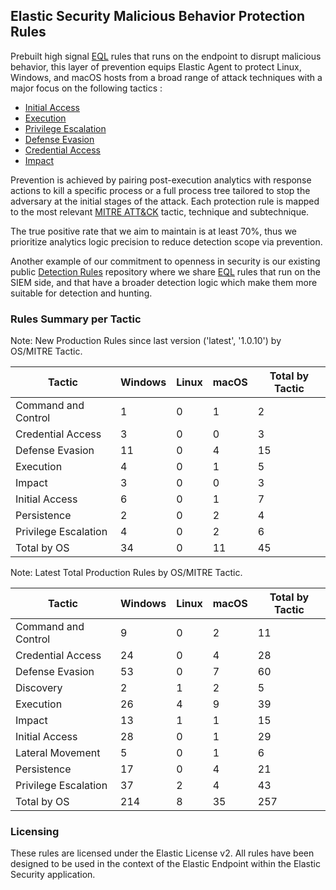 ## Elastic Security Malicious Behavior Protection Rules

Prebuilt high signal [EQL](https://www.elastic.co/guide/en/elasticsearch/reference/current/eql.html) rules that runs on the endpoint to disrupt malicious behavior, this layer of prevention equips Elastic Agent to protect Linux, Windows, and macOS hosts from a broad range of attack techniques with a major focus on the following tactics :

- [Initial Access](https://attack.mitre.org/tactics/TA0001/)
- [Execution](https://attack.mitre.org/tactics/TA0002/)
- [Privilege Escalation](https://attack.mitre.org/tactics/TA0004/)
- [Defense Evasion](https://attack.mitre.org/tactics/TA0005/)
- [Credential Access](https://attack.mitre.org/tactics/TA0006/)
- [Impact](https://attack.mitre.org/tactics/TA0040/)

Prevention is achieved by pairing post-execution analytics with response actions to kill a specific process or a full process tree tailored to stop the adversary at the initial stages of the attack. Each protection rule is mapped to the most relevant [MITRE ATT&CK](https://attack.mitre.org/) tactic,  technique and subtechnique.

The true positive rate that we aim to maintain is at least 70%, thus we prioritize analytics logic precision to reduce detection scope via prevention.

Another example of our commitment to openness in security is our existing public [Detection Rules](https://github.com/elastic/detection-rules) repository where we share [EQL](https://www.elastic.co/guide/en/elasticsearch/reference/current/eql.html) rules that run on the SIEM side, and that have a broader detection logic which make them more suitable for detection and hunting.

### Rules Summary per Tactic

Note: New Production Rules since last version ('latest', '1.0.10') by OS/MITRE Tactic.

| Tactic               |   Windows |   Linux |   macOS |   Total by Tactic |
|----------------------|-----------|---------|---------|-------------------|
| Command and Control  |         1 |       0 |       1 |                 2 |
| Credential Access    |         3 |       0 |       0 |                 3 |
| Defense Evasion      |        11 |       0 |       4 |                15 |
| Execution            |         4 |       0 |       1 |                 5 |
| Impact               |         3 |       0 |       0 |                 3 |
| Initial Access       |         6 |       0 |       1 |                 7 |
| Persistence          |         2 |       0 |       2 |                 4 |
| Privilege Escalation |         4 |       0 |       2 |                 6 |
| Total by OS          |        34 |       0 |      11 |                45 |

Note: Latest Total Production Rules by OS/MITRE Tactic.

| Tactic               |   Windows |   Linux |   macOS |   Total by Tactic |
|----------------------|-----------|---------|---------|-------------------|
| Command and Control  |         9 |       0 |       2 |                11 |
| Credential Access    |        24 |       0 |       4 |                28 |
| Defense Evasion      |        53 |       0 |       7 |                60 |
| Discovery            |         2 |       1 |       2 |                 5 |
| Execution            |        26 |       4 |       9 |                39 |
| Impact               |        13 |       1 |       1 |                15 |
| Initial Access       |        28 |       0 |       1 |                29 |
| Lateral Movement     |         5 |       0 |       1 |                 6 |
| Persistence          |        17 |       0 |       4 |                21 |
| Privilege Escalation |        37 |       2 |       4 |                43 |
| Total by OS          |       214 |       8 |      35 |               257 |

### Licensing
These rules are licensed under the Elastic License v2. All rules have been designed to be used in the context of the Elastic Endpoint within the Elastic Security application.
